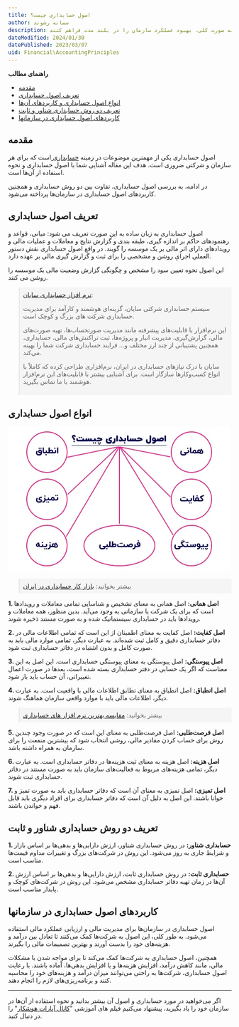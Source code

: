 ```yaml
---
title: اصول حسابداری چیست؟
author: سمانه رشوند  
description: مهم است که سازمان‌ها برای مدیریت مالی به درستی اصول حسابداری را رعایت کنند. این کار نه تنها به آن‌ها کمک می‌کند تا در قبال بدهی‌ها و دارایی‌های خود شفافیت داشته باشند، بلکه به آن‌ها کمک می‌کند تا در تصمیم‌گیری‌های مالی بهتر عمل کنند و به صورت کلی، بهبود عملکرد سازمان را در بلند مدت فراهم کنند.
dateModified: 2024/01/30
datePublished: 2023/03/07
uid: Financial\AccountingPrinciples
---
```


**راهنمای مطالب**
- [مقدمه](#مقدمه)
- [تعریف اصول حسابداری](#تعریف-اصول-حسابداری)
- [انواع اصول حسابداری و کاربردهای آن‌ها](#انواع-اصول-حسابداری-و-کاربردهای-آن‌ها)
- [تعریف دو روش حسابداری شناور و ثابت](#تعریف-دو-روش-حسابداری-شناور-و-ثابت)
- [کاربردهای اصول حسابداری در سازمانها](#کاربردهای-اصول-حسابداری-در-سازمانها)

## مقدمه
اصول حسابداری یکی از مهمترین موضوعات در زمینه <a href="https://www.hooshkar.com/Wiki/Financial/WhatIsAccounting" target="_blank">حسابداری
</a> است که برای هر سازمان و شرکتی ضروری است. 
هدف این مقاله آشنایی شما با اصول حسابداری و نحوه استفاده از آن‌ها است.

در ادامه، به بررسی اصول حسابداری، تفاوت بین دو روش حسابداری و همچنین کاربردهای اصول حسابداری در سازمان‌ها پرداخته می‌شود.

## تعریف اصول حسابداری
اصول حسابداری به زبان ساده به این صورت تعریف می شود: مبانی، قواعد و رهنمودهای حاکم بر اندازه گیری، طبقه بندی و گزارش نتایج و معاملات و عملیات مالی و رویدادهای دارای اثر مالی بر یک موسسه را گویند. در واقع اصول حسابداری نقش دستور العملی اجرایِ روشن‌ و مشخصی‌ را برای ثبت و گزارش گیری مالی بر عهده دارد.

این اصول نحوه تعیین سود را مشخص و چگونگی گزارش وضعیت مالی یک موسسه را روشن می کنند.

<blockquote style="background-color:#f5f5f5; padding:0.5rem">
<a href="https://www.hooshkar.com/Software/Sayan/Module/Accounting" target="_blank">نرم افزار حسابداری سایان</a>:</br>

سیستم حسابداری شرکتی سایان، گزینه‌ای هوشمند و کارآمد برای مدیریت حسابداری شرکت های بزرگ و کوچک است. 

این نرم‌افزار با قابلیت‌های پیشرفته مانند مدیریت صورتحساب‌ها، تهیه صورت‌های مالی، گزارش‌گیری، مدیریت انبار و پروژه‌ها، ثبت تراکنش‌های مالی، حسابداری، همچنین پشتیبانی از چند ارز مختلف و... فرایند حسابداری شرکت شما را بهینه می‌کند.

سایان با درک نیازهای حسابداری در ایران، نرم‌افزاری طراحی کرده که کاملاً با انواع کسب‌وکارها سازگار است. برای آشنایی بیشتر با قابلیت‌های این نرم‌افزار هوشمند با ما تماس بگیرید.
</blockquote>

## انواع اصول حسابداری

![اصول حسابداری کدامند](./Images/AccountingPrinciples.webp)

<blockquote style="background-color:#f5f5f5; padding:0.5rem">
بیشتر بخوانید: <a href="https://www.hooshkar.com/Wiki/Financial/AccountingJobMarketInIran" target="_blank">بازار کار حسابداری در ایران
</a></blockquote>

**1.	اصل همانی:**
اصل همانی به معنای تشخیص و شناسایی تمامی معاملات و رویدادها است که برای یک شرکت یا سازمانی به وجود می‌آید. 
بدین منظور، همه معاملات و رویدادها باید در حسابداری سیستماتیک شده و به صورت مستند ذخیره شوند.

**2.	اصل کفایت:**
اصل کفایت به معنای اطمینان از این است که تمامی اطلاعات مالی در دفاتر حسابداری دقیق و کامل ثبت شده‌اند. به عبارت دیگر، تمامی موارد مالی باید به صورت کامل و بدون اشتباه در دفاتر حسابداری ثبت شود.

**3.	اصل پیوستگی:**
اصل پیوستگی به معنای پیوستگی حسابداری است. این اصل به این معناست که اگر یک حسابی در دفتر حسابداری بسته شده است، بعدها در صورت اعمال تغییراتی، آن حساب باید باز شود.

**4.	اصل انطباق:**
اصل انطباق به معنای تطابق اطلاعات مالی با واقعیت است. به عبارت دیگر، اطلاعات مالی باید با موارد واقعی سازمان هماهنگ شوند.

<blockquote style="background-color:#f5f5f5; padding:0.5rem">
بیشتر بخوانید: <a href="https://www.hooshkar.com/Wiki/Financial/ComparisonFinancialSoftware" target="_blank">مقایسه بهترین نرم افزار های حسابداری
</a></blockquote>

**5.	اصل فرصت‌طلبی:**
اصل فرصت‌طلبی به معنای این است که در صورت وجود چندین روش برای حساب کردن مقادیر مالی، روشی انتخاب شود که بیشترین منفعت را برای سازمان به همراه داشته باشد.

**6.	اصل هزینه:**
اصل هزینه به معنای ثبت هزینه‌ها در دفاتر حسابداری است. به عبارت دیگر، تمامی هزینه‌های مربوط به فعالیت‌های سازمان باید به صورت مستند در دفاتر حسابداری ثبت شوند.

**7.	اصل تمیزی:**
اصل تمیزی به معنای آن است که دفاتر حسابداری باید به صورت تمیز و خوانا باشند. این اصل به دلیل آن است که دفاتر حسابداری برای افراد دیگری باید قابل فهم و خواندن باشند.

## تعریف دو روش حسابداری شناور و ثابت

**1. حسابداری شناور:**
در روش حسابداری شناور، ارزش دارایی‌ها و بدهی‌ها بر اساس بازار و شرایط جاری به روز می‌شود. این روش در شرکت‌های بزرگ و تغییرات مداوم قیمت‌ها مناسب است. 

**2. حسابداری ثابت:**
در روش حسابداری ثابت، ارزش دارایی‌ها و بدهی‌ها بر اساس ارزش آن‌ها در زمان تهیه دفاتر حسابداری مشخص می‌شود. این روش در شرکت‌های کوچک و پایدار مناسب است.

## کاربردهای اصول حسابداری در سازمانها
اصول حسابداری در سازمان‌ها برای مدیریت مالی و ارزیابی عملکرد مالی استفاده می‌شود. به طور کلی، این اصول به شرکت‌ها کمک می‌کنند تا تعادل بین درآمد و هزینه‌های خود را بدست آورند و بهترین تصمیمات مالی را بگیرند.

همچنین، اصول حسابداری به شرکت‌ها کمک می‌کند تا برای مواجه شدن با مشکلات مالی، مانند کاهش درآمد، افزایش هزینه‌ها و یا افزایش بدهی‌ها، آماده باشند. با رعایت اصول حسابداری، شرکت‌ها به راحتی می‌توانند میزان درآمد و هزینه‌های خود را محاسبه کنند و برنامه‌ریزی‌های لازم را انجام دهند.

---
اگر می‌خواهید در مورد حسابداری و اصول آن بیشتر بدانید و نحوه استفاده از آن‌ها در سازمان خود را یاد بگیرید، پیشنهاد می‌کنیم فیلم های آموزشی "<a href="https://www.aparat.com/Hooshkar_Pardaz" target="_blank">کانال آپارات هوشکار</a>" را در دنبال کنید.





[اصول حسابداری به شرح زیر است]: #اصول-حسابداری-به-شرح-زیر-است
[تعریف دو روش حسابداری شناور و ثابت]: #تعریف-دو-روش-حسابداری-شناور-و-ثابت
[کاربردهای اصول حسابداری در سازمانها]: #کاربردهای-اصول-حسابداری-در-سازمانها